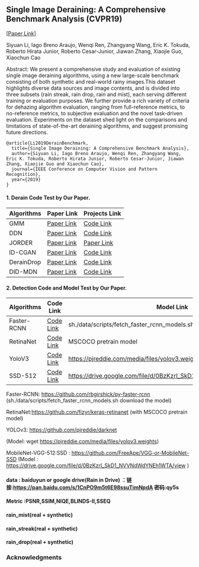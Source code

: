## Single Image Deraining: A Comprehensive Benchmark Analysis (CVPR19)

[[Paper Link](https://arxiv.org/abs)]  

Siyuan Li, Iago Breno Araujo, Wenqi Ren, Zhangyang Wang, Eric K. Tokuda, Roberto Hirata Junior, Roberto Cesar-Junior, Jiawan Zhang, Xiaojie Guo, Xiaochun Cao

Abstract: We present a comprehensive study and evaluation of existing single image deraining algorithms, using a new large-scale benchmark consisting of both synthetic and real-world rainy images.This dataset highlights diverse data sources and image contents, and is divided into three subsets (rain streak, rain drop, rain and mist), each serving different training or evaluation purposes. We further provide a rich variety of criteria for dehazing algorithm evaluation, ranging from full-reference metrics, to no-reference metrics, to subjective evaluation and the novel task-driven evaluation. Experiments on the dataset shed light on the comparisons and limitations of state-of-the-art deraining algorithms, and suggest promising future directions.

	@article{Li2019DerainBenchmark,		
	  title={Single Image Deraining: A Comprehensive Benchmark Analysis},
	  author={Siyuan Li, Iago Breno Araujo, Wenqi Ren, Zhangyang Wang, Eric K. Tokuda, Roberto Hirata Junior, Roberto Cesar-Junior, Jiawan Zhang, Xiaojie Guo and Xiaochun Cao},
	  journal={IEEE Conference on Computer Vision and Pattern Recognition},
	  year={2019}
	}

#### 1. Derain Code Test by Our Paper.


| Algorithms | Paper Link | Projects Link |  
| ------------------- | ------------------------------------------------------- | ------------------- |
|   GMM    | [Paper Link](http://openaccess.thecvf.com/content_cvpr_2016/papers/Li_Rain_Streak_Removal_CVPR_2016_paper.pdf)         | [Code Link](https://drive.google.com/file/d/0B5QI9xdWo2K6a2xvWGZGeUVoRlhUQmg1SGtqdjhYdXV1UC1j)   |  
|   DDN    | [Paper Link](http://smartdsp.xmu.edu.cn/memberpdf/fuxueyang/cvpr2017/cvpr2017.pdf)   |[Code Link](https://github.com/XMU-smartdsp/Removing_Rain)                 |  
|   JORDER | [Paper Link](http://openaccess.thecvf.com/content_cvpr_2017/papers/Yang_Deep_Joint_Rain_CVPR_2017_paper.pdf)    | [Paper Link](http://www.icst.pku.edu.cn/struct/Projects/joint_rain_removal.html)             |   
|  ID-CGAN | [Paper Link](https://arxiv.org/abs/1701.05957)    |  [Code Link](https://github.com/TrinhQuocNguyen/Edited_Original_IDCGAN)  | 
| DerainDrop | [Paper Link](https://arxiv.org/abs/1711.10098)       | [Code Link](https://github.com/rui1996/DeRaindrop)     |   
| DID-MDN    | [Paper Link](https://arxiv.org/abs/1802.07412)    | [Code Link](https://github.com/hezhangsprinter/DID-MDN)    |  



#### 2. Detection Code and Model Test by Our Paper. 


| Algorithms | Code Link | Model Link |  
| ------------------- | ------------------------------------------------------- | ------------------- |
|   Faster-RCNN       | [Code Link](https://github.com/rbgirshick/py-faster-rcnn)     |  sh./data/scripts/fetch_faster_rcnn_models.sh   |  
|   RetinaNet         | [Code Link](https://github.com/fizyr/keras-retinanet)   |  MSCOCO pretrain model    |  
|   YoloV3            | [Code Link](https://github.com/pjreddie/darknet)    | https://pjreddie.com/media/files/yolov3.weights   |   
|   SSD-512           | [Code Link](https://github.com/FreeApe/VGG-or-MobileNet-SSD)    | https://drive.google.com/file/d/0BzKzrI_SkD1_NVVNdWdYNEh1WTA/view  | 




Faster-RCNN: https://github.com/rbgirshick/py-faster-rcnn (sh./data/scripts/fetch_faster_rcnn_models.sh download the model)

RetinaNet:https://github.com/fizyr/keras-retinanet (with MSCOCO pretrain model)

YOLOv3: https://github.com/pjreddie/darknet



(Model: wget https://pjreddie.com/media/files/yolov3.weights)

MobileNet-VGG-512:SSD : https://github.com/FreeApe/VGG-or-MobileNet-SSD
(Model : https://drive.google.com/file/d/0BzKzrI_SkD1_NVVNdWdYNEh1WTA/view )

#### data : baiduyun or google drive(Rain in Drive) ：链接:https://pan.baidu.com/s/1CnPO9m5t6E98ssuTimNpdA 密码:qy5s

#### Metric :PSNR,SSIM,NIQE,BLINDS-II,SSEQ

#### rain_mist(real + synthetic)

#### rain_streak(real + synthetic)

#### rain_drop(real + synthetic)

### Acknowledgments

